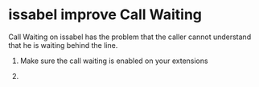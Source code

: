 # issabel improve Call Waiting
Call Waiting on issabel has the problem that the caller cannot understand that he is waiting behind the line.

1. Make sure the call waiting is enabled on your extensions

2. 